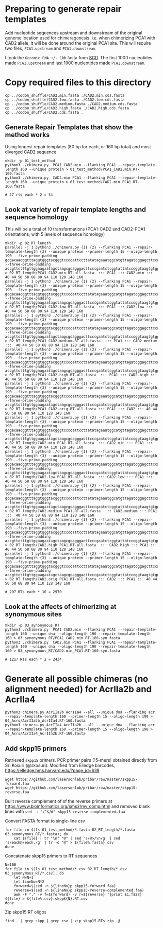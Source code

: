 # Preparing to generate repair templates

Add nucleotide sequences upstream and downstream of the original genome location used for chimeragenesis.  i.e. when chimerizing PCA1 with CAD2 allele, it will be done around the original PCA1 site. This will require two files, `PCA1.upstream` and `PCA1.downstream`. 

I took the `Genomic DNA +/- 1kb` fasta from [SGD](https://www.yeastgenome.org/locus/S000000499#sequence). The first 1000 nucleotides made `PCA1.upstream` and last 1000 nucleotides made `PCA1.downstream`.

# Copy required files to this directory
```
cp ../codon_shuffle/CAD2.min.fasta ./CAD2.min.cds.fasta
cp ../codon_shuffle/CAD2.low.fasta ./CAD2.low.cds.fasta
cp ../codon_shuffle/CAD2.medium.fasta ./CAD2.medium.cds.fasta
cp ../codon_shuffle/CAD2.high.fasta ./CAD2.high.cds.fasta
cp ../codon_shuffle/CAD2.cds.fasta .
```

## Generate Repair Templates that show the method works
Using longest repair templates (80 bp for each, or 160 bp total) and most diverged CAD2 sequence
```
mkdir -p 01_test_method
python3 ./chimera.py  PCA1 CAD2.min --flanking PCA1 --repair-template-length 160 --unique protein > 01_test_method/PCA1_CAD2.min.RT-160.fasta
python3 ./chimera.py  CAD2.min PCA1 --flanking PCA1 --repair-template-length 160 --unique protein > 01_test_method/CAD2.min_PCA1.RT-160.fasta

# 27 rts each * 2 = 54
```

## Look at variety of repair template lengths and sequence homology
This will be a total of 10 transformations (PCA1-CAD2 and CAD2-PCA1 orientations, with 5 levels of sequence homology)
```
mkdir -p 02_RT_length
parallel -j 1 python3 ./chimera.py {1} {2} --flanking PCA1 --repair-template-length {3} --unique protein --primer-length 15 --oligo-length 190 --five-prime-padding gcgacaacggtttaggtgggtacgggtccccattccttatatagaaatggcatgttagatcggagcttccaaatcacgat --three-prime-padding accgttctttgttggaagaatagctaagcgcagggacttcccgaatctcggtattatcccggtaagtgtggactatattt  > 02_RT_length/PCA1_CAD2.min.RT-all.fasta  ::: PCA1 ::: CAD2.min :::  40 44 50 58 68 80 94 110 128 148 160
parallel -j 1 python3 ./chimera.py {1} {2} --flanking PCA1 --repair-template-length {3} --unique protein --primer-length 15 --oligo-length 190 --five-prime-padding gcgacaacggtttaggtgggtacgggtccccattccttatatagaaatggcatgttagatcggagcttccaaatcacgat --three-prime-padding accgttctttgttggaagaatagctaagcgcagggacttcccgaatctcggtattatcccggtaagtgtggactatattt  > 02_RT_length/PCA1_CAD2.low.RT-all.fasta  ::: PCA1 ::: CAD2.low :::  40 44 50 58 68 80 94 110 128 148 160
parallel -j 1 python3 ./chimera.py {1} {2} --flanking PCA1 --repair-template-length {3} --unique protein --primer-length 15 --oligo-length 190 --five-prime-padding gcgacaacggtttaggtgggtacgggtccccattccttatatagaaatggcatgttagatcggagcttccaaatcacgat --three-prime-padding accgttctttgttggaagaatagctaagcgcagggacttcccgaatctcggtattatcccggtaagtgtggactatattt  > 02_RT_length/PCA1_CAD2.medium.RT-all.fasta  ::: PCA1 ::: CAD2.medium :::  40 44 50 58 68 80 94 110 128 148 160
parallel -j 1 python3 ./chimera.py {1} {2} --flanking PCA1 --repair-template-length {3} --unique protein --primer-length 15 --oligo-length 190 --five-prime-padding gcgacaacggtttaggtgggtacgggtccccattccttatatagaaatggcatgttagatcggagcttccaaatcacgat --three-prime-padding accgttctttgttggaagaatagctaagcgcagggacttcccgaatctcggtattatcccggtaagtgtggactatattt  > 02_RT_length/PCA1_CAD2.high.RT-all.fasta  ::: PCA1 ::: CAD2.high :::  40 44 50 58 68 80 94 110 128 148 160
parallel -j 1 python3 ./chimera.py {1} {2} --flanking PCA1 --repair-template-length {3} --unique protein --primer-length 15 --oligo-length 190 --five-prime-padding gcgacaacggtttaggtgggtacgggtccccattccttatatagaaatggcatgttagatcggagcttccaaatcacgat --three-prime-padding accgttctttgttggaagaatagctaagcgcagggacttcccgaatctcggtattatcccggtaagtgtggactatattt  > 02_RT_length/PCA1_CAD2.orig.RT-all.fasta ::: PCA1 ::: CAD2 ::: 40 44 50 58 68 80 94 110 128 148 160
parallel -j 1 python3 ./chimera.py {1} {2} --flanking PCA1 --repair-template-length {3} --unique protein --primer-length 15 --oligo-length 190 --five-prime-padding gcgacaacggtttaggtgggtacgggtccccattccttatatagaaatggcatgttagatcggagcttccaaatcacgat --three-prime-padding accgttctttgttggaagaatagctaagcgcagggacttcccgaatctcggtattatcccggtaagtgtggactatattt  > 02_RT_length/CAD2.min_PCA1.RT-all.fasta  ::: CAD2.min ::: PCA1 :::  40 44 50 58 68 80 94 110 128 148 160
parallel -j 1 python3 ./chimera.py {1} {2} --flanking PCA1 --repair-template-length {3} --unique protein --primer-length 15 --oligo-length 190 --five-prime-padding gcgacaacggtttaggtgggtacgggtccccattccttatatagaaatggcatgttagatcggagcttccaaatcacgat --three-prime-padding accgttctttgttggaagaatagctaagcgcagggacttcccgaatctcggtattatcccggtaagtgtggactatattt  > 02_RT_length/CAD2.low_PCA1.RT-all.fasta  ::: CAD2.low ::: PCA1 :::  40 44 50 58 68 80 94 110 128 148 160
parallel -j 1 python3 ./chimera.py {1} {2} --flanking PCA1 --repair-template-length {3} --unique protein --primer-length 15 --oligo-length 190 --five-prime-padding gcgacaacggtttaggtgggtacgggtccccattccttatatagaaatggcatgttagatcggagcttccaaatcacgat --three-prime-padding accgttctttgttggaagaatagctaagcgcagggacttcccgaatctcggtattatcccggtaagtgtggactatattt  > 02_RT_length/CAD2.medium_PCA1.RT-all.fasta  ::: CAD2.medium ::: PCA1 :::  40 44 50 58 68 80 94 110 128 148 160
parallel -j 1 python3 ./chimera.py {1} {2} --flanking PCA1 --repair-template-length {3} --unique protein --primer-length 15 --oligo-length 190 --five-prime-padding gcgacaacggtttaggtgggtacgggtccccattccttatatagaaatggcatgttagatcggagcttccaaatcacgat --three-prime-padding accgttctttgttggaagaatagctaagcgcagggacttcccgaatctcggtattatcccggtaagtgtggactatattt  > 02_RT_length/CAD2.high_PCA1.RT-all.fasta  ::: CAD2.high ::: PCA1 :::  40 44 50 58 68 80 94 110 128 148 160
parallel -j 1 python3 ./chimera.py {1} {2} --flanking PCA1 --repair-template-length {3} --unique protein --primer-length 15 --oligo-length 190 --five-prime-padding gcgacaacggtttaggtgggtacgggtccccattccttatatagaaatggcatgttagatcggagcttccaaatcacgat --three-prime-padding accgttctttgttggaagaatagctaagcgcagggacttcccgaatctcggtattatcccggtaagtgtggactatattt  > 02_RT_length/CAD2.orig_PCA1.RT-all.fasta ::: CAD2 ::: PCA1 ::: 40 44 50 58 68 80 94 110 128 148 160

# 297 RTs each * 10 = 2970
```

## Look at the affects of chimerizing at synonymous sites
```
mkdir -p 03_synonymous_RT
python3 ./chimera.py  PCA1 CAD2.min --flanking PCA1 --repair-template-length 160 --unique dna --oligo-length 190 --repair-template-length 160 > 03_synonymous_RT/PCA1_CAD2.min.RT-160-syn.fasta
python3 ./chimera.py  CAD2.min PCA1 --flanking PCA1 --repair-template-length 160 --unique dna --oligo-length 190 --repair-template-length 160 > 03_synonymous_RT/CAD2.min_PCA1.RT-160-syn.fasta

# 1217 RTs each * 2 = 2434
```

# Generate all possible chimeras (no alignment needed) for AcrIIa2b and AcrIIa4
```
python3 chimera.py AcrIIa2b AcrIIa4 --all --unique dna --flanking acr --repair-template-length 160 --primer-length 15 --oligo-length 190 > 04_Acrs/AcrIIa2b_AcrIIa4.RT-160.fasta
python3 chimera.py AcrIIa4 AcrIIa2b --all --unique dna --flanking acr --repair-template-length 160 --primer-length 15 --oligo-length 190 > 04_Acrs/AcrIIa4_AcrIIa2b.RT-160.fasta

```

## Add skpp15 primers

Retrieved `skpp15` primers. PCR primer pairs (15-mers) obtained directly from Sri Kosuri (@skosuri). Modified from Elledge barcodes, https://elledge.hms.harvard.edu/?page_id=638

```
wget https://github.com/lasersonlab/pribar/raw/master/skpp15-forward.faa
wget https://github.com/lasersonlab/pribar/raw/master/skpp15-reverse.faa
```

Built reverse complement of of the reverse primers at https://www.bioinformatics.org/sms2/rev_comp.html and removed blank lines with `sed -i '/^$/d' skpp15-reverse-complemented.faa` 

Convert FASTA format to single-line csv

```
for file in $(ls 01_test_method/*.fasta 02_RT_length/*.fasta 03_synonymous_RT/*.fasta); do
    cat ${file} | tr "\n" "@" | sed 's/@>/\n/g' | sed 's/each@/each,/g' | tr -d "@" > ${file%.fasta}.csv
done
```

Concatenate skpp15 primers to RT sequences

```
N=100
for file in $(ls 01_test_method/*.csv 02_RT_length/*.csv 03_synonymous_RT/*.csv); do
    let N=N+1
    let lineNo=N*2
    forward=$(sed -n ${lineNo}p skpp15-forward.faa)
    reverse=$(sed -n ${lineNo}p skpp15-reverse-complemented.faa)
    awk -F "," -v f=${forward} -v r=${reverse} '{print $1,f$2r}' ${file} > ${file%.csv}.skpp${N}.RT.csv
done
```

Zip skpp15 RT oligos

```
find . | grep skpp | grep csv | zip skpp15.RTs.zip -@

```